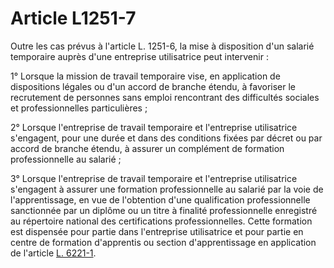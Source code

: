# Article L1251-7

Outre les cas prévus à l'article L. 1251-6, la mise à disposition d'un salarié temporaire auprès d'une entreprise utilisatrice peut intervenir : 

1° Lorsque la mission de travail temporaire vise, en application de dispositions légales ou d'un accord de branche étendu, à favoriser le recrutement de personnes sans emploi rencontrant des difficultés sociales et professionnelles particulières ; 

2° Lorsque l'entreprise de travail temporaire et l'entreprise utilisatrice s'engagent, pour une durée et dans des conditions fixées par décret ou par accord de branche étendu, à assurer un complément de formation professionnelle au salarié ; 

3° Lorsque l'entreprise de travail temporaire et l'entreprise utilisatrice s'engagent à assurer une formation professionnelle au salarié par la voie de l'apprentissage, en vue de l'obtention d'une qualification professionnelle sanctionnée par un diplôme ou un titre à finalité professionnelle enregistré au répertoire national des certifications professionnelles. Cette formation est dispensée pour partie dans l'entreprise utilisatrice et pour partie en centre de formation d'apprentis ou section d'apprentissage en application de l'article [L. 6221-1][1].

 [1]: /affichCodeArticle.do?cidTexte=LEGITEXT000006072050&idArticle=LEGIARTI000006903996&dateTexte=&categorieLien=cid